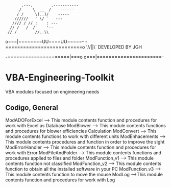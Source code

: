            .---.        .-----------
          /     \  __  /    ------
         / /     \(..)/    -----
        //////   ' \/ `   ---
       //// / // :    : ---
      // /   /  /`    '--
     // /        //..\\
   o===|========UU====UU=====-  -==========================o
                '//||\\`
                       DEVELOPED BY JGH

   -=====================|===o  o===|======================-
# VBA-Engineering-Toolkit
VBA modules focused on engineering needs

## Codigo, General

ModADOForExcel --> This module contents function and procedures for work with Excel as Database
ModBlower --> This module contents functions and procedures for blower efficiencies Calculation
ModConvert --> This module contents functions to work with different units
ModEnhacements --> This module contents procedures and function in order to improve the sight
ModErrorHandler --> This module contents function and procedures for work with Error
ModFileAndFolder --> This module contents functions and procedures applied to files and folder
ModFunction_v1 --> This module contents function not classified
ModFunction_v2 --> This module contents function to obtain all the installed software in your PC
ModFunction_v3 --> This module contents function to move the mouse
ModLog -->This module contents function and procedures for work with Log
